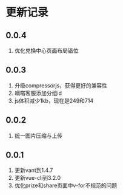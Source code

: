 # 更新记录

## 0.0.4

1. 优化兑换中心页面布局错位

## 0.0.3

1. 升级compressorjs，获得更好的兼容性
1. 嘀嗒客服添加分组id
1. js体积减少1kb，现在是249和714

## 0.0.2

1. 统一图片压缩与上传

## 0.0.1

1. 更新vant到1.4.7
1. 更新vue-cli到3.2.0
1. 优化prize和share页面中v-for不规范的问题
